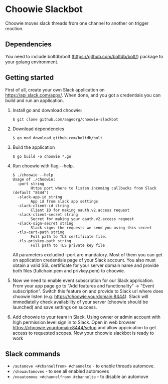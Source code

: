 # Choowie Slackbot
Choowie moves slack threads from one channel to another on trigger reaction. 
## Dependencies
You need to include boltdb/bolt (https://github.com/boltdb/bolt/) package to your golang environment.
## Getting started
First of all, create your own Slack application on https://api.slack.com/apps/. When done, and you got a credentials you can build and run an application.
1. Install go and download choowie:
   ```
   $ git clone github.com/aageorg/choowie-slackbot
   ```
1. Download dependencies
   ```
   $ go mod download github.com/boltdb/bolt
   ```
1. Build the application
   ```
   $ go build -o choowie *.go
   ```
1. Run choowie with flag --help.
   ```
   $ ./choowie --help
   Usage of ./choowie:
     -port string
           Https port where to listen incoming callbacks from Slack (default "8444")
     -slack-app-id string
           App id from slack app settings
     -slack-client-id string
           Client ID for making oauth.v2.access request
     -slack-client-secret string
           Secret for making your oauth.v2.access request
     -slack-sign-secret string
           Slack signs the requests we send you using this secret
     -tls-cert-path string
           Full path to TLS certificate file.
     -tls-privkey-path string
           Full path to TLS private key file
   ```
   All parameters excludind -port are mandatory. Most of them you can get on application credentials page of your Slack account. You also must obtain a valid SSL certificate for your server domain name and provide both files (fullchain.pem and privkey.pem) to choowie.

1. Now we need to enable event subscription for our Slack application. From your app page go to "Add features and functionality" -> "Event subscription". Switch this feature on and provide to Slack url where does choowie listen (e.g. https://choowie.yourdomain:8444). Slack will immediatelly check availability of your server (choowie should be launched) and save settings on success.
1. Add choowie to your team in Slack. Using owner or admin account with high permission level sign in to Slack. Open in web browser https://choowie.yourdomain:8444/setup and allow appcication to get access to requested scopes. Now your choowie slackbot is ready to work
## Slack commands
+ `/automove <#channelfrom> #channelto` - to enable threads automove. 
+ `/showautomoves` - to see all enabled automoves 
+ `/noautomove <#channelfrom> #channelto` - to disable an automove

